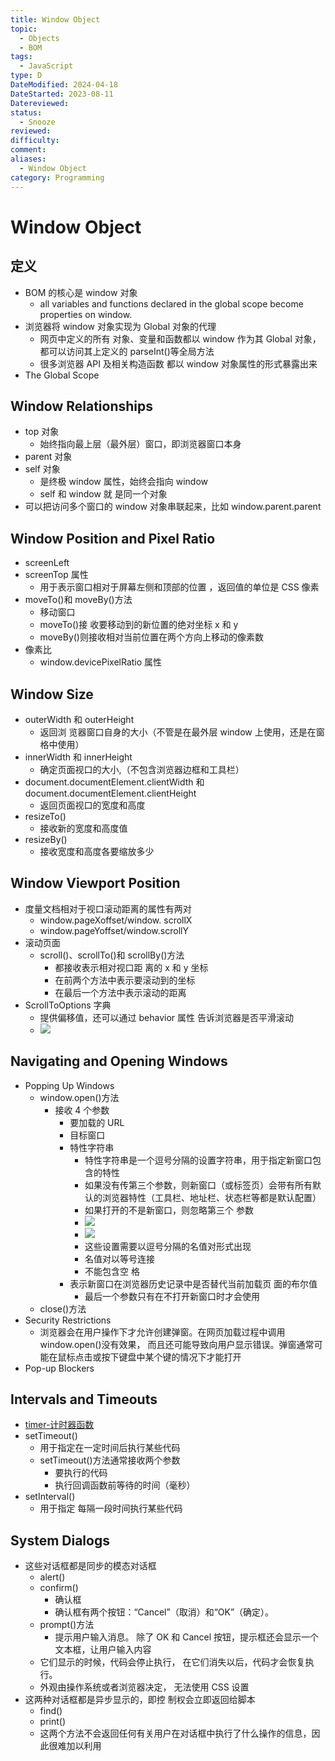 ```yaml
---
title: Window Object
topic:
  - Objects
  - BOM
tags:
  - JavaScript
type: D
DateModified: 2024-04-18
DateStarted: 2023-08-11
Datereviewed: 
status:
  - Snooze
reviewed: 
difficulty: 
comment: 
aliases:
  - Window Object
category: Programming
---
```


# Window Object

## 定义

- BOM 的核心是 window 对象
  - all variables and functions declared in the global scope become properties on window.
- 浏览器将 window 对象实现为 Global 对象的代理
  - 网页中定义的所有 对象、变量和函数都以 window 作为其 Global 对象，都可以访问其上定义的 parseInt()等全局方法
  - 很多浏览器 API 及相关构造函数 都以 window 对象属性的形式暴露出来
- The Global Scope

## Window Relationships

- top 对象
  - 始终指向最上层（最外层）窗口，即浏览器窗口本身
- parent 对象
- self 对象
  - 是终极 window 属性，始终会指向 window
  - self 和 window 就 是同一个对象
- 可以把访问多个窗口的 window 对象串联起来，比如 window.parent.parent

## Window Position and Pixel Ratio

- screenLeft
- screenTop 属性
  - 用于表示窗口相对于屏幕左侧和顶部的位置 ，返回值的单位是 CSS 像素
- moveTo()和 moveBy()方法
  - 移动窗口
  - moveTo()接 收要移动到的新位置的绝对坐标 x 和 y
  - moveBy()则接收相对当前位置在两个方向上移动的像素数
- 像素比
  - window.devicePixelRatio 属性

## Window Size

- outerWidth 和 outerHeight
  - 返回浏 览器窗口自身的大小（不管是在最外层 window 上使用，还是在窗格<frame>中使用）
- innerWidth 和 innerHeight
  - 确定页面视口的大小,（不包含浏览器边框和工具栏）
- document.documentElement.clientWidth 和 document.documentElement.clientHeight
  - 返回页面视口的宽度和高度
- resizeTo()
  - 接收新的宽度和高度值
- resizeBy()
  - 接收宽度和高度各要缩放多少

## Window Viewport Position

- 度量文档相对于视口滚动距离的属性有两对
  - window.pageXoffset/window. scrollX
  - window.pageYoffset/window.scrollY
- 滚动页面
  - scroll()、scrollTo()和 scrollBy()方法
    - 都接收表示相对视口距 离的 x 和 y 坐标
    - 在前两个方法中表示要滚动到的坐标
    - 在最后一个方法中表示滚动的距离
- ScrollToOptions 字典
  - 提供偏移值，还可以通过 behavior 属性 告诉浏览器是否平滑滚动
  - ![](https://cdn.jsdelivr.net/gh/jenniferwonder/bimg/programming/1691735043389.png)

## Navigating and Opening Windows

- Popping Up Windows
  - window.open()方法
    - 接收 4 个参数
      - 要加载的 URL
      - 目标窗口
      - 特性字符串
        - 特性字符串是一个逗号分隔的设置字符串，用于指定新窗口包含的特性
        - 如果没有传第三个参数，则新窗口（或标签页）会带有所有默 认的浏览器特性（工具栏、地址栏、状态栏等都是默认配置）
        - 如果打开的不是新窗口，则忽略第三个 参数
        - ![](https://cdn.jsdelivr.net/gh/jenniferwonder/bimg/programming/1691735260784.png)
        - ![](https://cdn.jsdelivr.net/gh/jenniferwonder/bimg/programming/1691735268390.png)
        - 这些设置需要以逗号分隔的名值对形式出现
        - 名值对以等号连接
        - 不能包含空 格
      - 表示新窗口在浏览器历史记录中是否替代当前加载页 面的布尔值
        - 最后一个参数只有在不打开新窗口时才会使用
  - close()方法
- Security Restrictions
  - 浏览器会在用户操作下才允许创建弹窗。在网页加载过程中调用 window.open()没有效果， 而且还可能导致向用户显示错误。弹窗通常可能在鼠标点击或按下键盘中某个键的情况下才能打开
- Pop-up Blockers

## Intervals and Timeouts

- [timer-计时器函数](timer-计时器函数)
- setTimeout()
  - 用于指定在一定时间后执行某些代码
  - setTimeout()方法通常接收两个参数
    - 要执行的代码
    - 执行回调函数前等待的时间（毫秒）
- setInterval()
  - 用于指定 每隔一段时间执行某些代码

## System Dialogs

- 这些对话框都是同步的模态对话框
  - alert()
  - confirm()
    - 确认框
    - 确认框有两个按钮：“Cancel”（取消）和“OK”（确定）。
  - prompt()方法
    - 提示用户输入消息。 除了 OK 和 Cancel 按钮，提示框还会显示一个文本框，让用户输入内容
  - 它们显示的时候，代码会停止执行， 在它们消失以后，代码才会恢复执行。
  - 外观由操作系统或者浏览器决定， 无法使用 CSS 设置
- 这两种对话框都是异步显示的，即控 制权会立即返回给脚本
  - find()
  - print()
  - 这两个方法不会返回任何有关用户在对话框中执行了什么操作的信息，因此很难加以利用
